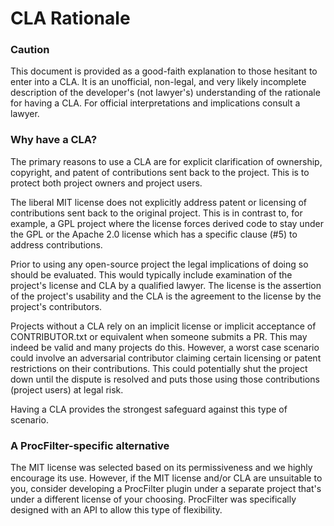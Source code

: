 
# CLA Rationale

### Caution

This document is provided as a good-faith explanation to those hesitant to enter into a CLA. It is an unofficial, non-legal, and very likely incomplete description of the developer's (not lawyer's) understanding of the rationale for having a CLA. For official interpretations and implications consult a lawyer.

### Why have a CLA?

The primary reasons to use a CLA are for explicit clarification of ownership, copyright, and patent of contributions sent back to the project. This is to protect both project owners and project users.

The liberal MIT license does not explicitly address patent or licensing of contributions sent back to the original project. This is in contrast to, for example, a GPL project where the license forces derived code to stay under the GPL or the Apache 2.0 license which has a specific clause (#5) to address contributions.

Prior to using any open-source project the legal implications of doing so should be evaluated. This would typically include examination of the project's license and CLA by a qualified lawyer. The license is the assertion of the project's usability and the CLA is the agreement to the license by the project's contributors.

Projects without a CLA rely on an implicit license or implicit acceptance of CONTRIBUTOR.txt or equivalent when someone submits a PR. This may indeed be valid and many projects do this. However, a worst case scenario could involve an adversarial contributor claiming certain licensing or patent restrictions on their contributions. This could potentially shut the project down until the dispute is resolved and puts those using those contributions (project users) at legal risk.

Having a CLA provides the strongest safeguard against this type of scenario.

### A ProcFilter-specific alternative

The MIT license was selected based on its permissiveness and we highly encourage its use. However, if the MIT license and/or CLA are unsuitable to you, consider developing a ProcFilter plugin under a separate project that's under a different license of your choosing. ProcFilter was specifically designed with an API to allow this type of flexibility.
 
